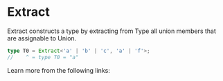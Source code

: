 # Extract

Extract constructs a type by extracting from Type all union members that are assignable to Union.

```typescript
type T0 = Extract<'a' | 'b' | 'c', 'a' | 'f'>;
//    ^ = type T0 = "a"
```

Learn more from the following links: